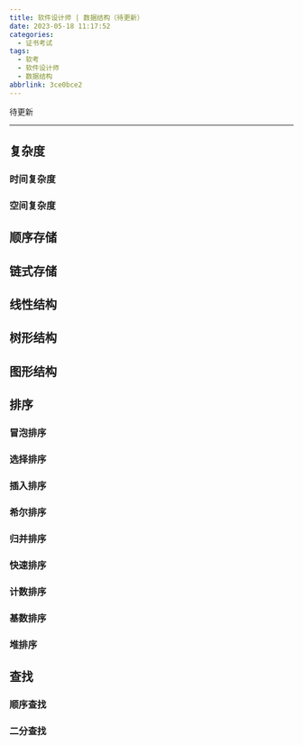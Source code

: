 ```yaml
---
title: 软件设计师 | 数据结构（待更新）
date: 2023-05-18 11:17:52
categories:
  - 证书考试
tags:
  - 软考
  - 软件设计师
  - 数据结构
abbrlink: 3ce0bce2
---
```

待更新

<!-- more -->

---

## 复杂度

### 时间复杂度

### 空间复杂度

## 顺序存储

## 链式存储

## 线性结构

## 树形结构

## 图形结构

## 排序

### 冒泡排序

### 选择排序

### 插入排序

### 希尔排序

### 归并排序

### 快速排序

### 计数排序

### 基数排序

### 堆排序

## 查找

### 顺序查找

### 二分查找
